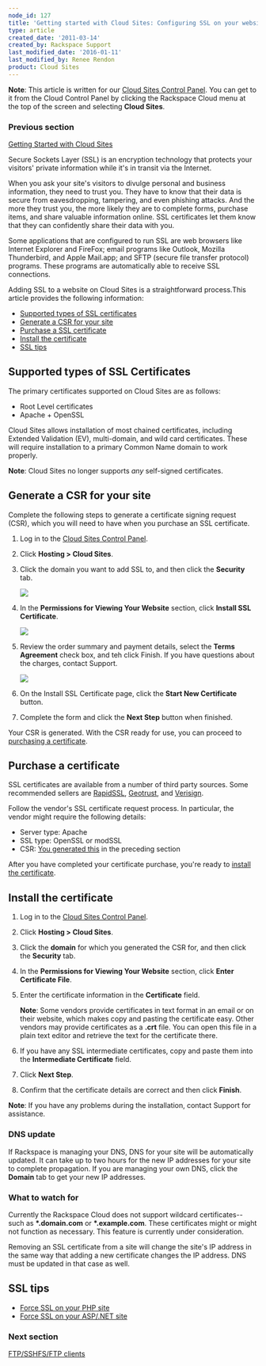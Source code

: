 ```yaml
---
node_id: 127
title: 'Getting started with Cloud Sites: Configuring SSL on your websites'
type: article
created_date: '2011-03-14'
created_by: Rackspace Support
last_modified_date: '2016-01-11'
last_modified_by: Renee Rendon
product: Cloud Sites
---
```


<div class="content">

<div
class="field field-name-body field-type-text-with-summary field-label-hidden">

<div class="field-items">

<div class="field-item even">

**Note**: This article is written for our [Cloud Sites Control
Panel](https://manage.rackspacecloud.com/). You can get to it from the
Cloud Control Panel by clicking the Rackspace Cloud menu at the top of
the screen and selecting **Cloud Sites**.

### Previous section

[Getting Started with Cloud
Sites](/how-to/cloud-sites)



Secure Sockets Layer (SSL) is an encryption technology that protects
your visitors' private information while it's in transit via the
Internet.

When you ask your site's visitors to divulge personal and business
information, they need to trust you. They have to know that their data
is secure from eavesdropping, tampering, and even phishing attacks. And
the more they trust you, the more likely they are to complete forms,
purchase items, and share valuable information online. SSL certificates
let them know that they can confidently share their data with you.

Some applications that are configured to run SSL are web browsers like
Internet Explorer and FireFox; email programs like Outlook, Mozilla
Thunderbird, and Apple Mail.app; and SFTP (secure file transfer
protocol) programs. These programs are automatically able to receive SSL
connections.

Adding SSL to a website on Cloud Sites is a straightforward process.This
article provides the following information:

-   [Supported types of SSL certificates](#supported_ssls)
-   [Generate a CSR for your site](#generateaCSR)
-   [Purchase a SSL certificate ](#ssl_purchase)
-   [Install the certificate](#ssl_install)
-   [SSL tips](#ssl_tips_and_tricks)

**Supported types of SSL Certificates**
-------------------------------------------

The primary certificates supported on Cloud Sites are as follows:

-   Root Level certificates
-   Apache + OpenSSL

Cloud Sites allows installation of most chained certificates, including
Extended Validation (EV), multi-domain, and wild card
certificates. These will require installation to a primary Common Name
domain to work properly.


**Note**: Cloud Sites no longer supports *any* self-signed
certificates.

**Generate a CSR for your site**
------------------------------------

Complete the following steps to generate a certificate signing request
(CSR), which you will need to have when you purchase an SSL certificate.

1.  Log in to the [Cloud Sites Control
    Panel](http://manage.rackspacecloud.com).
2.  Click **Hosting &gt; Cloud Sites**.
3.  Click the domain you want to add SSL to, and then click the
    **Security** tab.

    ![](http://c806394.r94.cf2.rackcdn.com/securitytab.png)

4.  In the **Permissions for Viewing Your Website** section, click
    **Install SSL Certificate**.

    ![](http://c806394.r94.cf2.rackcdn.com/installsslcertificatetab.png)

5.  Review the order summary and payment details, select the **Terms
    Agreement** check box, and teh click Finish. If you have questions
    about the charges, contact Support.

    ![](http://c806394.r94.cf2.rackcdn.com/ssltos.png)

6.  On the Install SSL Certificate page, click the **Start New
    Certificate** button.

7.  Complete the form and click the **Next Step** button when finished.

Your CSR is generated. With the CSR ready for use, you can proceed to
[purchasing a
certificate](https://admin.rackspace.com/knowledge_center/node/127/revisions/27345/view#ssl_purchase).



**Purchase a certificate**
--------------------------

SSL certificates are available from a number of third party sources.
Some recommended sellers are
[RapidSSL](http://www.rapidssl.com "http://www.rapidssl.com"),
[Geotrust](http://www.geotrust.com "http://www.geotrust.com"), and
[Verisign](http://www.verisign.com "http://www.verisign.com").

Follow the vendor's SSL certificate request process. In particular, the
vendor might require the following details:

-   Server type: Apache
-   SSL type: OpenSSL or modSSL
-   CSR: [You generated
    this](https://admin.rackspace.com/knowledge_center/node/127/revisions/27345/view#install_ssl)
    in the preceding section

After you have completed your certificate purchase, you're ready to
[install the
certificate](https://admin.rackspace.com/knowledge_center/node/127/revisions/27345/view#ssl_install).



**Install the certificate**
---------------------------

1.  Log in to the [Cloud Sites Control
    Panel](https://manage.rackspacecloud.com).
2.  Click **Hosting &gt; Cloud Sites**.
3.  Click the **domain** for which you generated the CSR for, and then
    click the **Security** tab.
4.  In the **Permissions for Viewing Your Website** section, click
    **Enter Certificate File**.
5.  Enter the certificate information in the **Certificate** field.

    **Note**: Some vendors provide certificates in text format in an
    email or on their website, which makes copy and pasting the
    certificate easy. Other vendors may provide certificates as a
    **.crt** file. You can open this file in a plain text editor and
    retrieve the text for the certificate there.

6.  If you have any SSL intermediate certificates, copy and paste them
    into the **Intermediate Certificate** field.
7.  Click **Next Step**.
8.  Confirm that the certificate details are correct and then click
    **Finish**.

**Note**: If you have any problems during the installation, contact
Support for assistance.

### **DNS update**

If Rackspace is managing your DNS, DNS for your site will be
automatically updated. It can take up to two hours for the new IP
addresses for your site to complete propagation. If you are managing
your own DNS, click the **Domain** tab to get your new IP addresses.

### **What to watch for**

Currently the Rackspace Cloud does not support wildcard
certificates--such as **\*.domain.com** or **\*.example.com**. These
certificates might or might not function as necessary. This feature is
currently under consideration.

Removing an SSL certificate from a site will change the site's IP
address in the same way that adding a new certificate changes the IP
address.  DNS must be updated in that case as well.



**SSL tips**
------------

-   [Force SSL on your PHP
    site](/how-to/force-ssl-on-your-php-site)
-   [Force SSL on your ASP/.NET
    site](/how-to/force-ssl-on-your-asp-or-aspnet-site-on-cloud-sites)

### Next section

[FTP/SSHFS/FTP
clients](/how-to/getting-started-with-cloud-sites-ftpsshfsftp-clients)

</div>

</div>

</div>

</div>

